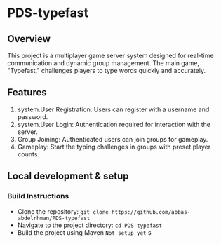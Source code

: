 # PDS-typefast

## Overview 
This project is a multiplayer game server system designed for real-time communication and dynamic group management. The main game, "Typefast," challenges players to type words quickly and accurately.

## Features
1. system.User Registration: Users can register with a username and password.
2. system.User Login: Authentication required for interaction with the server.
3. Group Joining: Authenticated users can join groups for gameplay.
4. Gameplay: Start the typing challenges in groups with preset player counts.

## Local development & setup

### Build Instructions

* Clone the repository: ```git clone https://github.com/abbas-abdelrhman/PDS-typefast```
* Navigate to the project directory: ```cd PDS-typefast```
* Build the project using Maven ``Not setup yet``
s